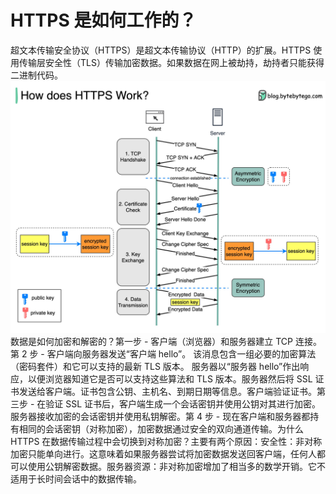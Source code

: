 # HTTPS 是如何工作的？

超文本传输安全协议（HTTPS）是超文本传输协议（HTTP）的扩展。HTTPS 使用传输层安全性（TLS）传输加密数据。如果数据在网上被劫持，劫持者只能获得二进制代码。![](../images/https.jpg)数据是如何加密和解密的？第一步 - 客户端（浏览器）和服务器建立 TCP 连接。第 2 步 - 客户端向服务器发送“客户端 hello”。 该消息包含一组必要的加密算法（密码套件）和它可以支持的最新 TLS 版本。 服务器以“服务器 hello”作出响应，以便浏览器知道它是否可以支持这些算法和 TLS 版本。服务器然后将 SSL 证书发送给客户端。证书包含公钥、主机名、到期日期等信息。客户端验证证书。第三步 - 在验证 SSL 证书后，客户端生成一个会话密钥并使用公钥对其进行加密。服务器接收加密的会话密钥并使用私钥解密。第 4 步 - 现在客户端和服务器都持有相同的会话密钥（对称加密），加密数据通过安全的双向通道传输。为什么 HTTPS 在数据传输过程中会切换到对称加密？主要有两个原因：安全性：非对称加密只能单向进行。这意味着如果服务器尝试将加密数据发送回客户端，任何人都可以使用公钥解密数据。服务器资源：非对称加密增加了相当多的数学开销。它不适用于长时间会话中的数据传输。